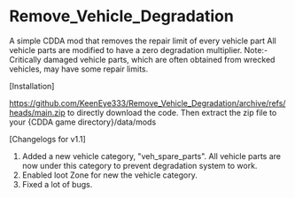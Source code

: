# Remove_Vehicle_Degradation
A simple CDDA mod that removes the repair limit of every vehicle part
All vehicle parts are modified to have a zero degradation multiplier.
Note:- Critically damaged vehicle parts, which are often obtained from wrecked vehicles, may have some repair limits.

[Installation]

https://github.com/KeenEye333/Remove_Vehicle_Degradation/archive/refs/heads/main.zip to directly download the code.
Then extract the zip file to your {CDDA game directory}/data/mods


[Changelogs for v1.1]

1. Added a new vehicle category, "veh_spare_parts". All vehicle parts are now under this category to prevent degradation system to work.
2. Enabled loot Zone for new the vehicle category. 
3. Fixed a lot of bugs.